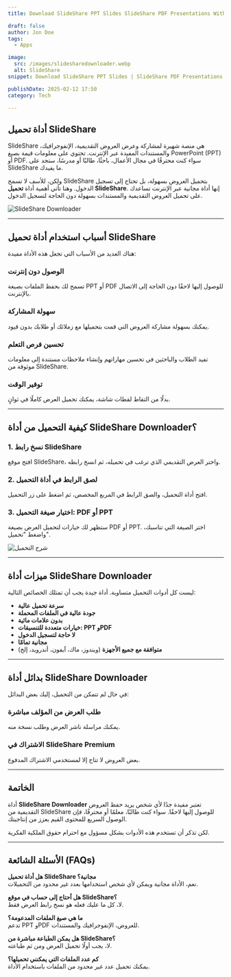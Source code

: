 ```yaml
---
title: Download SlideShare PPT Slides SlideShare PDF Presentations Without Login

draft: false
author: Jon Doe 
tags:
  - Apps

image:
  src: /images/slidesharedownloader.webp
  alt: SlideShare
snippet: Download SlideShare PPT Slides | SlideShare PDF Presentations | Easy SlideShare Downloader Without Login

publishDate: 2025-02-12 17:50
category: Tech

---
```


## **أداة تحميل SlideShare**

SlideShare هي منصة شهيرة لمشاركة وعرض العروض التقديمية، الإنفوجرافيك، والمستندات المفيدة عبر الإنترنت. تحتوي على معلومات قيمة بصيغ PowerPoint (PPT) أو PDF. سواء كنت محترفًا في مجال الأعمال، باحثًا، طالبًا أو مدرسًا، ستجد على SlideShare ما يفيدك.

ولكن، للأسف لا تسمح SlideShare بتحميل العروض بسهولة، بل تحتاج إلى تسجيل الدخول. وهنا تأتي أهمية أداة **تحميل SlideShare**. إنها أداة مجانية عبر الإنترنت تساعدك على تحميل العروض التقديمية والمستندات بسهولة دون الحاجة لتسجيل الدخول.

![SlideShare Downloader](/images/slidesharedownloader.webp "SlideShare Downloader")

---

## **أسباب استخدام أداة تحميل SlideShare**

هناك العديد من الأسباب التي تجعل هذه الأداة مفيدة:

### **الوصول دون إنترنت**
تسمح لك بحفظ الملفات بصيغة PPT أو PDF للوصول إليها لاحقًا دون الحاجة إلى الاتصال بالإنترنت.

### **سهولة المشاركة**
يمكنك بسهولة مشاركة العروض التي قمت بتحميلها مع زملائك أو طلابك بدون قيود.

### **تحسين فرص التعلم**
تفيد الطلاب والباحثين في تحسين مهاراتهم وإنشاء ملاحظات مستندة إلى معلومات موثوقة من SlideShare.

### **توفير الوقت**
بدلًا من التقاط لقطات شاشة، يمكنك تحميل العرض كاملًا في ثوانٍ.

---

## **كيفية التحميل من أداة SlideShare Downloader؟**

### **1. نسخ رابط SlideShare**
افتح موقع SlideShare، واختر العرض التقديمي الذي ترغب في تحميله، ثم انسخ رابطه.

### **2. لصق الرابط في أداة التحميل**
افتح أداة التحميل، والصق الرابط في المربع المخصص، ثم اضغط على زر التحميل.

### **3. اختيار صيغة التحميل: PDF أو PPT**
ستظهر لك خيارات لتحميل العرض بصيغة PDF أو PPT. اختر الصيغة التي تناسبك، واضغط "تحميل".

![شرح التحميل](/images/how-to-download.webp "SlideShare Downloader")

---

## **ميزات أداة SlideShare Downloader**

ليست كل أدوات التحميل متساوية. أداة جيدة يجب أن تمتلك الخصائص التالية:

- **سرعة تحميل عالية**  
- **جودة عالية في الملفات المحملة**  
- **بدون علامات مائية**  
- **خيارات متعددة للتنسيقات: PPT وPDF**  
- **لا حاجة لتسجيل الدخول**  
- **مجانية تمامًا**  
- **متوافقة مع جميع الأجهزة** (ويندوز، ماك، آيفون، أندرويد، إلخ)

---

## **بدائل أداة SlideShare Downloader**

في حال لم تتمكن من التحميل، إليك بعض البدائل:

### **طلب العرض من المؤلف مباشرة**
يمكنك مراسلة ناشر العرض وطلب نسخة منه.

### **الاشتراك في SlideShare Premium**
بعض العروض لا تتاح إلا لمستخدمي الاشتراك المدفوع.

---

## **الخاتمة**

أداة **SlideShare Downloader** تعتبر مفيدة جدًا لأي شخص يريد حفظ العروض التقديمية من SlideShare للوصول إليها لاحقًا. سواء كنت طالبًا، معلمًا أو محترفًا، فإن الوصول السريع للمحتوى القيم يعزز من إنتاجيتك.

لكن تذكر أن تستخدم هذه الأدوات بشكل مسؤول مع احترام حقوق الملكية الفكرية.

---

## **الأسئلة الشائعة (FAQs)**

**هل أداة تحميل SlideShare مجانية؟**  
نعم، الأداة مجانية ويمكن لأي شخص استخدامها بعدد غير محدود من التحميلات.

**هل أحتاج إلى حساب في موقع SlideShare؟**  
لا، كل ما عليك فعله هو نسخ رابط العرض فقط.

**ما هي صيغ الملفات المدعومة؟**  
تدعم PPT وPDF للعروض، الإنفوجرافيك والمستندات.

**هل يمكن الطباعة مباشرة من SlideShare؟**  
لا، يجب أولًا تحميل العرض ومن ثم طباعته.

**كم عدد الملفات التي يمكنني تحميلها؟**  
يمكنك تحميل عدد غير محدود من الملفات باستخدام الأداة.

